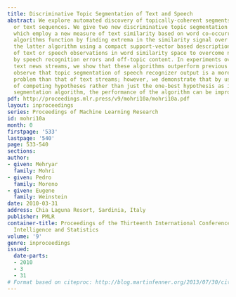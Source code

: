 ```yaml
---
title: Discriminative Topic Segmentation of Text and Speech
abstract: We explore automated discovery of topically-coherent segments in speech
  or text sequences. We give two new discriminative topic segmentation algorithms
  which employ a new measure of text similarity based on word co-occurrence. Both
  algorithms function by finding extrema in the similarity signal over the text, with
  the latter algorithm using a compact support-vector based description of a window
  of text or speech observations in word similarity space to overcome noise introduced
  by speech recognition errors and off-topic content. In experiments over speech and
  text news streams, we show that these algorithms outperform previous methods. We
  observe that topic segmentation of speech recognizer output is a more difficult
  problem than that of text streams; however, we demonstrate that by using a lattice
  of competing hypotheses rather than just the one-best hypothesis as input to the
  segmentation algorithm, the performance of the algorithm can be improved.
pdf: http://proceedings.mlr.press/v9/mohri10a/mohri10a.pdf
layout: inproceedings
series: Proceedings of Machine Learning Research
id: mohri10a
month: 0
firstpage: '533'
lastpage: '540'
page: 533-540
sections: 
author:
- given: Mehryar
  family: Mohri
- given: Pedro
  family: Moreno
- given: Eugene
  family: Weinstein
date: 2010-03-31
address: Chia Laguna Resort, Sardinia, Italy
publisher: PMLR
container-title: Proceedings of the Thirteenth International Conference on Artificial
  Intelligence and Statistics
volume: '9'
genre: inproceedings
issued:
  date-parts:
  - 2010
  - 3
  - 31
# Format based on citeproc: http://blog.martinfenner.org/2013/07/30/citeproc-yaml-for-bibliographies/
---
```

